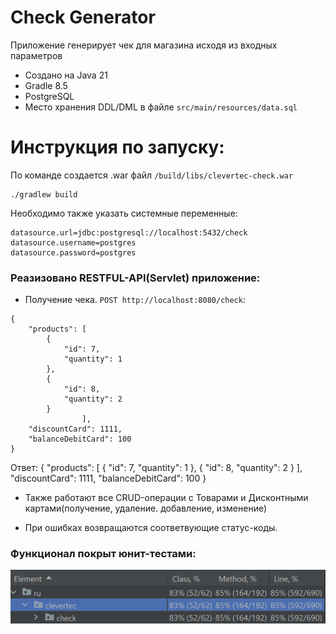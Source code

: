 # Check Generator

Приложение генерирует чек для магазина исходя из входных параметров

- Создано на Java 21
- Gradle 8.5
- PostgreSQL
- Место хранения DDL/DML в файле `src/main/resources/data.sql`

# Инструкция по запуску:

По команде создается .war файл `/build/libs/clevertec-check.war`

```
./gradlew build
```

Необходимо также указать системные переменные:
```
datasource.url=jdbc:postgresql://localhost:5432/check
datasource.username=postgres
datasource.password=postgres
```

### Реазизовано RESTFUL-API(Servlet) приложение:
- Получение чека. `POST http://localhost:8080/check`:
```
{
    "products": [
        {
            "id": 7,
            "quantity": 1
        },
        {
            "id": 8,
            "quantity": 2
        }
                ],
    "discountCard": 1111,
    "balanceDebitCard": 100
}
```
Ответ:
{
"products": [
{
"id": 7,
"quantity": 1
},
{
"id": 8,
"quantity": 2
}
],
"discountCard": 1111,
"balanceDebitCard": 100
}

- Также работают все CRUD-операции с Товарами и Дисконтными картами(получение, удаление. добавление, изменение)

- При ошибках возвращаются соответвующие статус-коды.

### Функционал покрыт юнит-тестами:

![coverage.png](coverage.png)